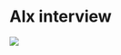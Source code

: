 # Alx interview

<img src=https://camo.githubusercontent.com/287c3e164f2539570a6290abaaad8fe9d6af27804c1e44596b9ee3a09c104ad4/68747470733a2f2f63646e2e6861636b722e696f2f75706c6f6164732f706f7374732f6c617267652f31353735393732363635314b416b4435536e4a542e706e67>
